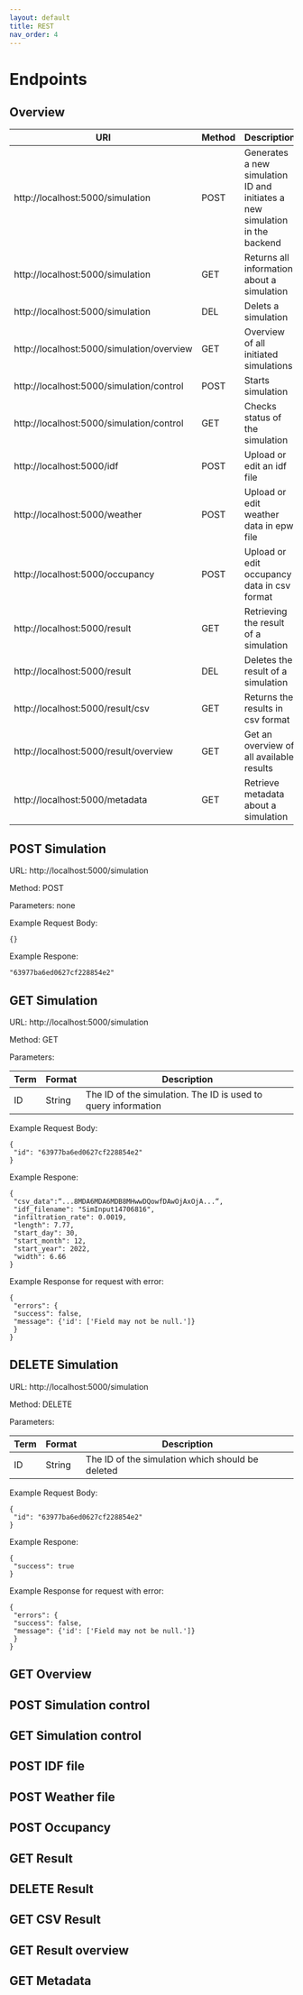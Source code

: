 ```yaml
---
layout: default
title: REST
nav_order: 4
---
```


# Endpoints

## Overview

|URI|Method|Description|
|-|-|-|
|http://localhost:5000/simulation|POST|Generates a new simulation ID and initiates a new simulation in the backend|
|http://localhost:5000/simulation|GET|Returns all information about a simulation|
|http://localhost:5000/simulation|DEL|Delets a simulation|
|http://localhost:5000/simulation/overview|GET|Overview of all initiated simulations|
|http://localhost:5000/simulation/control|POST|Starts simulation|
|http://localhost:5000/simulation/control|GET|Checks status of the simulation|
|http://localhost:5000/idf|POST|Upload or edit an idf file|
|http://localhost:5000/weather|POST|Upload or edit weather data in epw file|
|http://localhost:5000/occupancy|POST|Upload or edit occupancy data in csv format|
|http://localhost:5000/result|GET|Retrieving the result of a simulation|
|http://localhost:5000/result|DEL|Deletes the result of a simulation|
|http://localhost:5000/result/csv|GET|Returns the results in csv format|
|http://localhost:5000/result/overview|GET|Get an overview of all available results|
|http://localhost:5000/metadata|GET|Retrieve metadata about a simulation|

## POST Simulation

URL: http://localhost:5000/simulation

Method: POST

Parameters: none

Example Request Body: 
```
{}
```

Example Respone: 
```
"63977ba6ed0627cf228854e2"
```

## GET Simulation

URL: http://localhost:5000/simulation

Method: GET

Parameters: 

|Term|Format|Description|
|-|-|-|
|ID|String|The ID of the simulation. The ID is used to query information|

Example Request Body: 
```
{
 "id": "63977ba6ed0627cf228854e2"
}
```

Example Respone: 
```
{
 "csv_data":“...8MDA6MDA6MDB8MHwwDQowfDAwOjAxOjA...“,
 "idf_filename": "SimInput14706816",
 "infiltration_rate": 0.0019,
 "length": 7.77,
 "start_day": 30,
 "start_month": 12,
 "start_year": 2022,
 "width": 6.66
}
```

Example Response for request with error: 
```
{
 "errors": {
 "success": false,
 "message": {'id': ['Field may not be null.']}
 }
}

```

## DELETE Simulation

URL: http://localhost:5000/simulation

Method: DELETE

Parameters: 

|Term|Format|Description|
|-|-|-|
|ID|String|The ID of the simulation which should be deleted|

Example Request Body: 
```
{
 "id": "63977ba6ed0627cf228854e2"
} 
```

Example Respone: 
```
{
 "success": true
}
```

Example Response for request with error: 
```
{
 "errors": {
 "success": false,
 "message": {'id': ['Field may not be null.']}
 }
}

```

## GET Overview

## POST Simulation control

## GET Simulation control

## POST IDF file

## POST Weather file

## POST Occupancy

## GET Result

## DELETE Result

## GET CSV Result

## GET Result overview

## GET Metadata
